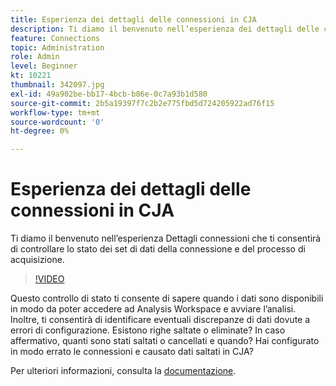 ```yaml
---
title: Esperienza dei dettagli delle connessioni in CJA
description: Ti diamo il benvenuto nell’esperienza dei dettagli delle connessioni, che ti consentirà di controllare lo stato dei set di dati della connessione e il processo di acquisizione.
feature: Connections
topic: Administration
role: Admin
level: Beginner
kt: 10221
thumbnail: 342097.jpg
exl-id: 49a902be-bb17-4bcb-b86e-0c7a93b1d580
source-git-commit: 2b5a19397f7c2b2e775fbd5d724205922ad76f15
workflow-type: tm+mt
source-wordcount: '0'
ht-degree: 0%

---
```


# Esperienza dei dettagli delle connessioni in CJA

Ti diamo il benvenuto nell’esperienza Dettagli connessioni che ti consentirà di controllare lo stato dei set di dati della connessione e del processo di acquisizione.

>[!VIDEO](https://video.tv.adobe.com/v/342097/?quality=12&learn=on)

Questo controllo di stato ti consente di sapere quando i dati sono disponibili in modo da poter accedere ad Analysis Workspace e avviare l’analisi. Inoltre, ti consentirà di identificare eventuali discrepanze di dati dovute a errori di configurazione. Esistono righe saltate o eliminate? In caso affermativo, quanti sono stati saltati o cancellati e quando? Hai configurato in modo errato le connessioni e causato dati saltati in CJA?

Per ulteriori informazioni, consulta la [documentazione](https://experienceleague.adobe.com/docs/analytics-platform/using/cja-connections/manage-connections.html).
